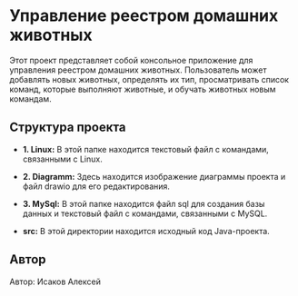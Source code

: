 # Управление реестром домашних животных

Этот проект представляет собой консольное приложение для управления реестром домашних животных. Пользователь может добавлять новых животных, определять их тип, просматривать список команд, которые выполняют животные, и обучать животных новым командам.

## Структура проекта

- **1. Linux:** В этой папке находится текстовый файл с командами, связанными с Linux.

- **2. Diagramm:** Здесь находится изображение диаграммы проекта и файл drawio для его редактирования.

- **3. MySql:** В этой папке находится файл sql для создания базы данных и текстовый файл с командами, связанными с MySQL.

- **src:** В этой директории находится исходный код Java-проекта.

## Автор

Автор: Исаков Алексей